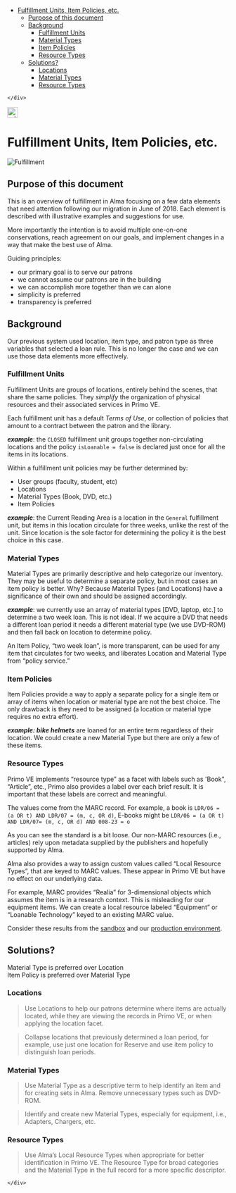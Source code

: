 <!DOCTYPE html>
<html>

<head>
  <meta charset="utf-8">
  <meta name="viewport" content="width=device-width, initial-scale=1.0">
  <title>Fulfillment Units</title>
  <link rel="stylesheet" href="https://stackedit.io/style.css" />
</head>

<body class="stackedit">
  <div class="stackedit__left">
    <div class="stackedit__toc">
      
<ul>
<li><a href="#fulfillment-units-item-policies-etc.">Fulfillment Units, Item Policies, etc.</a>
<ul>
<li><a href="#purpose-of-this-document">Purpose of this document</a></li>
<li><a href="#background">Background</a>
<ul>
<li><a href="#fulfillment-units">Fulfillment Units</a></li>
<li><a href="#material-types">Material Types</a></li>
<li><a href="#item-policies">Item Policies</a></li>
<li><a href="#resource-types">Resource Types</a></li>
</ul>
</li>
<li><a href="#solutions">Solutions?</a>
<ul>
<li><a href="#locations">Locations</a></li>
<li><a href="#material-types-1">Material Types</a></li>
<li><a href="#resource-types-1">Resource Types</a></li>
</ul>
</li>
</ul>
</li>
</ul>

    </div>
  </div>
  <div class="stackedit__right">
    <div class="stackedit__html">
      <p><a href="https://drive.google.com/drive/u/0/folders/0AMX3gScOWNv6Uk9PVA"><img src="https://www.gstatic.com/images/branding/product/2x/drive_24dp.png" alt="gdrive" width="24" height="24"></a></p>
<h1 id="fulfillment-units-item-policies-etc.">Fulfillment Units, Item Policies, etc.</h1>
<p><img src="https://ensia.com/wp-content/uploads/2015/10/feature_food_messaging_main-760x378.jpg" alt="Fulfillment"></p>
<h2 id="purpose-of-this-document">Purpose of this document</h2>
<p>This is an overview of fulfillment in Alma focusing on a few data elements that need attention following our migration in June of 2018.  Each element is described with illustrative examples and suggestions for use.</p>
<p>More importantly the intention is to avoid multiple one-on-one conservations, reach agreement on our goals, and implement changes in a way that make the best use of Alma.</p>
<p>Guiding principles:</p>
<ul>
<li>our primary goal is to serve our patrons</li>
<li>we cannot assume our patrons are in the building</li>
<li>we can accomplish more together than we can alone</li>
<li>simplicity is preferred</li>
<li>transparency is preferred</li>
</ul>
<h2 id="background">Background</h2>
<p>Our previous system used location, item type, and patron type as three variables that selected a loan rule.  This is no longer the case and we can use those data elements more effectively.</p>
<h3 id="fulfillment-units">Fulfillment Units</h3>
<p>Fulfillment Units are groups of locations, entirely behind the scenes, that share the same policies.  They <em>simplify</em> the organization of physical resources and their associated services in Primo VE.</p>
<p>Each fulfillment unit has a default <em>Terms of Use</em>, or collection of policies that amount to a contract between the patron and the library.</p>
<p><em><strong>example</strong></em>: the <code>CLOSED</code> fulfillment unit groups together non-circulating locations and the policy <code>isLoanable = false</code> is declared just once for all the items in its locations.</p>
<p>Within a fulfillment unit policies may be further determined by:</p>
<ul>
<li>User groups (faculty, student, etc)</li>
<li>Locations</li>
<li>Material Types (Book, DVD, etc.)</li>
<li>Item Policies</li>
</ul>
<p><em><strong>example</strong></em>: the Current Reading Area is a location in the <code>General</code> fulfillment unit, but items in this location circulate for three weeks, unlike the rest of the unit.  Since location is the sole factor for determining the policy it is the best choice in this case.</p>
<h3 id="material-types">Material Types</h3>
<p>Material Types are primarily descriptive and help categorize our inventory.  They may be useful to determine a separate policy, but in most cases an item policy is better.  Why?  Because Material Types (and Locations) have a significance of their own and should be assigned accordingly.</p>
<p><em><strong>example</strong></em>: we currently use an array of material types [DVD, laptop, etc.] to determine a two week loan.  This is not ideal.  If we acquire a DVD that needs a different loan period it needs a different material type (we use DVD-ROM) and then fall back on location to determine policy.</p>
<p>An Item Policy, “two week loan”, is more transparent, can be used for any item that circulates for two weeks, and liberates Location and Material Type from “policy service.”</p>
<h3 id="item-policies">Item Policies</h3>
<p>Item Policies provide a way to apply a separate policy for a single item or array of items when location or material type are not the best choice.  The only drawback is they need to be assigned (a location or material type requires no extra effort).</p>
<p><em><strong>example: bike helmets</strong></em> are loaned for an entire term regardless of their location.  We could create a new Material Type but there are only a few of these items.</p>
<h3 id="resource-types">Resource Types</h3>
<p>Primo VE implements “resource type” as a facet with labels such as 'Book", “Article”, etc., Primo also provides a label over each brief result.  It is important that these labels are correct and meaningful.</p>
<p>The values come from the MARC record.  For example, a book is <code>LDR/06 = (a OR t) AND LDR/07 = (m, c, OR d)</code>,   E-books might be <code>LDR/06 = (a OR t) AND LDR/07= (m, c, OR d) AND 008-23 = o</code></p>
<p>As you can see the standard is a bit loose.  Our non-MARC resources (i.e., articles) rely upon metadata supplied by the publishers and hopefully supported by Alma.</p>
<p>Alma also provides a way to assign custom values called “Local Resource Types”, that are keyed to MARC values.  These appear in Primo VE but have no effect on our underlying data.</p>
<p>For example, MARC provides “Realia” for 3-dimensional objects which assumes the item is in a research context.  This is misleading for our equipment items.  We can create a local resource labeled “Equipment” or “Loanable Technology” keyed to an existing MARC value.</p>
<p>Consider these results from the <a href="https://union-psb.primo.exlibrisgroup.com/discovery/search?query=title,contains,hdmi&amp;tab=Everything&amp;search_scope=MyInst_and_CI&amp;vid=01UCNY_INST:01UCNY_INST&amp;lang=en&amp;offset=0">sandbox</a> and our <a href="https://union.primo.exlibrisgroup.com/discovery/search?query=title,contains,hdmi&amp;tab=Everything&amp;search_scope=MyInst_and_CI&amp;vid=01UCNY_INST:01UCNY_INST&amp;lang=en&amp;offset=0">production environment</a>.</p>
<h2 id="solutions">Solutions?</h2>
<p>Material Type is preferred over Location<br>
Item Policy is preferred over Material Type</p>
<h3 id="locations">Locations</h3>
<blockquote>
<p>Use Locations to help our patrons determine where items are actually located, while they are viewing the records in Primo VE, or when applying the location facet.</p>
</blockquote>
<blockquote>
<p>Collapse locations that previously determined a loan period, for example, use just one location for Reserve and use item policy to distinguish loan periods.</p>
</blockquote>
<h3 id="material-types-1">Material Types</h3>
<blockquote>
<p>Use Material Type as a descriptive term to help identify an item and  for creating sets in Alma.  Remove unnecessary types such as DVD-ROM.</p>
</blockquote>
<blockquote>
<p>Identify and create new Material Types, especially for equipment, i.e., Adapters, Chargers, etc.</p>
</blockquote>
<h3 id="resource-types-1">Resource Types</h3>
<blockquote>
<p>Use Alma’s Local Resource Types when appropriate for better identification in Primo VE.  The Resource Type for broad categories and the Material Type in the full record for a more specific descriptor.</p>
</blockquote>

    </div>
  </div>
</body>

</html>



